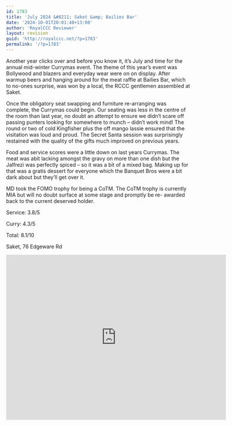 ```yaml
---
id: 1783
title: 'July 2024 &#8211; Saket &amp; Bailies Bar'
date: '2024-10-01T20:01:48+13:00'
author: 'RoyalCCC Reviewer'
layout: revision
guid: 'http://royalccc.net/?p=1783'
permalink: '/?p=1783'
---
```


Another year clicks over and before you know it, it’s July and time for the annual mid-winter Currymas event. The theme of this year’s event was Bollywood and blazers and everyday wear were on on display. After warmup beers and hanging around for the meat raffle at Bailies Bar, which to no-ones surprise, was won by a local, the RCCC gentlemen assembled at Saket.

Once the obligatory seat swapping and furniture re-arranging was complete, the Currymas could begin. Our seating was less in the centre of the room than last year, no doubt an attempt to ensure we didn’t scare off passing punters looking for somewhere to munch – didn’t work mind! The round or two of cold Kingfisher plus the off mango lassie ensured that the visitation was loud and proud. The Secret Santa session was surprisingly restained with the quality of the gifts much improved on previous years.

Food and service scores were a little down on last years Currymas. The meat was abit lacking amongst the gravy on more than one dish but the Jalfrezi was perfectly spiced – so it was a bit of a mixed bag. Making up for that was a gratis dessert for everyone which the Banquet Bros were a bit dark about but they’ll get over it.

MD took the FOMO trophy for being a CoTM. The CoTM trophy is currently MIA but will no doubt surface at some stage and promptly be re- awarded back to the current deserved holder.

Service: 3.8/5

Curry: 4.3/5

Total: 8.1/10

Saket, 76 Edgeware Rd

<iframe allowfullscreen="" height="450" loading="lazy" referrerpolicy="no-referrer-when-downgrade" src="https://www.google.com/maps/embed?pb=!1m18!1m12!1m3!1d2893.462131068397!2d172.63517237673005!3d-43.51355497110913!2m3!1f0!2f0!3f0!3m2!1i1024!2i768!4f13.1!3m3!1m2!1s0x6d318b1438538275%3A0x2538ddb883041743!2sSaket%20Indian%20Restaurant%20-%20Edgeware!5e0!3m2!1sen!2snz!4v1720068356665!5m2!1sen!2snz" style="border:0;" width="600"></iframe>